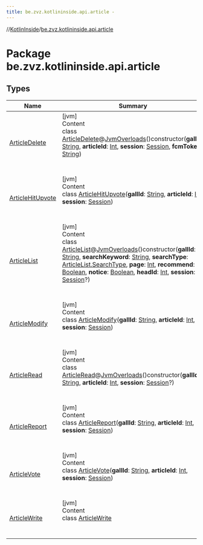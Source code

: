 ```yaml
---
title: be.zvz.kotlininside.api.article -
---
```

//[KotlinInside](../index.md)/[be.zvz.kotlininside.api.article](index.md)



# Package be.zvz.kotlininside.api.article  


## Types  
  
|  Name|  Summary| 
|---|---|
| <a name="be.zvz.kotlininside.api.article/ArticleDelete///PointingToDeclaration/"></a>[ArticleDelete](-article-delete/index.md)| <a name="be.zvz.kotlininside.api.article/ArticleDelete///PointingToDeclaration/"></a>[jvm]  <br>Content  <br>class [ArticleDelete](-article-delete/index.md)@[JvmOverloads](https://kotlinlang.org/api/latest/jvm/stdlib/kotlin.jvm/-jvm-overloads/index.html)()constructor(**gallId**: [String](https://kotlinlang.org/api/latest/jvm/stdlib/kotlin/-string/index.html), **articleId**: [Int](https://kotlinlang.org/api/latest/jvm/stdlib/kotlin/-int/index.html), **session**: [Session](../be.zvz.kotlininside.session/-session/index.md), **fcmToken**: [String](https://kotlinlang.org/api/latest/jvm/stdlib/kotlin/-string/index.html))  <br><br><br>
| <a name="be.zvz.kotlininside.api.article/ArticleHitUpvote///PointingToDeclaration/"></a>[ArticleHitUpvote](-article-hit-upvote/index.md)| <a name="be.zvz.kotlininside.api.article/ArticleHitUpvote///PointingToDeclaration/"></a>[jvm]  <br>Content  <br>class [ArticleHitUpvote](-article-hit-upvote/index.md)(**gallId**: [String](https://kotlinlang.org/api/latest/jvm/stdlib/kotlin/-string/index.html), **articleId**: [Int](https://kotlinlang.org/api/latest/jvm/stdlib/kotlin/-int/index.html), **session**: [Session](../be.zvz.kotlininside.session/-session/index.md))  <br><br><br>
| <a name="be.zvz.kotlininside.api.article/ArticleList///PointingToDeclaration/"></a>[ArticleList](-article-list/index.md)| <a name="be.zvz.kotlininside.api.article/ArticleList///PointingToDeclaration/"></a>[jvm]  <br>Content  <br>class [ArticleList](-article-list/index.md)@[JvmOverloads](https://kotlinlang.org/api/latest/jvm/stdlib/kotlin.jvm/-jvm-overloads/index.html)()constructor(**gallId**: [String](https://kotlinlang.org/api/latest/jvm/stdlib/kotlin/-string/index.html), **searchKeyword**: [String](https://kotlinlang.org/api/latest/jvm/stdlib/kotlin/-string/index.html), **searchType**: [ArticleList.SearchType](-article-list/-search-type/index.md), **page**: [Int](https://kotlinlang.org/api/latest/jvm/stdlib/kotlin/-int/index.html), **recommend**: [Boolean](https://kotlinlang.org/api/latest/jvm/stdlib/kotlin/-boolean/index.html), **notice**: [Boolean](https://kotlinlang.org/api/latest/jvm/stdlib/kotlin/-boolean/index.html), **headId**: [Int](https://kotlinlang.org/api/latest/jvm/stdlib/kotlin/-int/index.html), **session**: [Session](../be.zvz.kotlininside.session/-session/index.md)?)  <br><br><br>
| <a name="be.zvz.kotlininside.api.article/ArticleModify///PointingToDeclaration/"></a>[ArticleModify](-article-modify/index.md)| <a name="be.zvz.kotlininside.api.article/ArticleModify///PointingToDeclaration/"></a>[jvm]  <br>Content  <br>class [ArticleModify](-article-modify/index.md)(**gallId**: [String](https://kotlinlang.org/api/latest/jvm/stdlib/kotlin/-string/index.html), **articleId**: [Int](https://kotlinlang.org/api/latest/jvm/stdlib/kotlin/-int/index.html), **session**: [Session](../be.zvz.kotlininside.session/-session/index.md))  <br><br><br>
| <a name="be.zvz.kotlininside.api.article/ArticleRead///PointingToDeclaration/"></a>[ArticleRead](-article-read/index.md)| <a name="be.zvz.kotlininside.api.article/ArticleRead///PointingToDeclaration/"></a>[jvm]  <br>Content  <br>class [ArticleRead](-article-read/index.md)@[JvmOverloads](https://kotlinlang.org/api/latest/jvm/stdlib/kotlin.jvm/-jvm-overloads/index.html)()constructor(**gallId**: [String](https://kotlinlang.org/api/latest/jvm/stdlib/kotlin/-string/index.html), **articleId**: [Int](https://kotlinlang.org/api/latest/jvm/stdlib/kotlin/-int/index.html), **session**: [Session](../be.zvz.kotlininside.session/-session/index.md)?)  <br><br><br>
| <a name="be.zvz.kotlininside.api.article/ArticleReport///PointingToDeclaration/"></a>[ArticleReport](-article-report/index.md)| <a name="be.zvz.kotlininside.api.article/ArticleReport///PointingToDeclaration/"></a>[jvm]  <br>Content  <br>class [ArticleReport](-article-report/index.md)(**gallId**: [String](https://kotlinlang.org/api/latest/jvm/stdlib/kotlin/-string/index.html), **articleId**: [Int](https://kotlinlang.org/api/latest/jvm/stdlib/kotlin/-int/index.html), **session**: [Session](../be.zvz.kotlininside.session/-session/index.md))  <br><br><br>
| <a name="be.zvz.kotlininside.api.article/ArticleVote///PointingToDeclaration/"></a>[ArticleVote](-article-vote/index.md)| <a name="be.zvz.kotlininside.api.article/ArticleVote///PointingToDeclaration/"></a>[jvm]  <br>Content  <br>class [ArticleVote](-article-vote/index.md)(**gallId**: [String](https://kotlinlang.org/api/latest/jvm/stdlib/kotlin/-string/index.html), **articleId**: [Int](https://kotlinlang.org/api/latest/jvm/stdlib/kotlin/-int/index.html), **session**: [Session](../be.zvz.kotlininside.session/-session/index.md))  <br><br><br>
| <a name="be.zvz.kotlininside.api.article/ArticleWrite///PointingToDeclaration/"></a>[ArticleWrite](-article-write/index.md)| <a name="be.zvz.kotlininside.api.article/ArticleWrite///PointingToDeclaration/"></a>[jvm]  <br>Content  <br>class [ArticleWrite](-article-write/index.md)  <br><br><br>


